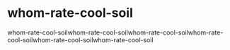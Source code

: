 # whom-rate-cool-soil
whom-rate-cool-soilwhom-rate-cool-soilwhom-rate-cool-soilwhom-rate-cool-soilwhom-rate-cool-soilwhom-rate-cool-soil
